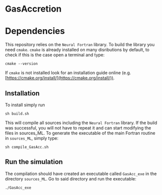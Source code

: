 # GasAccretion

# Dependencies
This repository relies on the `Neural Fortran` library. To build the library you need `cmake`. `cmake` is already installed on many disributions by default, to check if this is the case open a terminal and type:
```
cmake --version
```
If `cmake` is not installed look for an installation guide online (e.g. [https://cmake.org/install/](https://cmake.org/install/)).

## Installation
To install simply run
```
sh build.sh
```
This will compile all sources including the `Neural Fortran` library.
If the build was successful, you will not have to repeat it and can start modifying the files in sources_ML. 
To generate the executable of the main Fortran routine in `sources_ML`, simply type:
```
sh compile_GasAcc.sh
```
## Run the simulation
The compilation should have created an executable called `GasAcc_exe` in the directory `sources_ML`. Go to said directory and run the executable:
```
./GasAcc_exe
```
